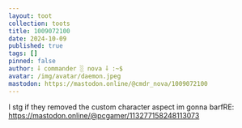```yaml
---
layout: toot
collection: toots
title: 1009072100
date: 2024-10-09
published: true
tags: []
pinned: false
author: ⸸ commander ░ nova ⸸ :~$
avatar: /img/avatar/daemon.jpeg
mastodon: https://mastodon.online/@cmdr_nova/1009072100
---
```


I stg if they removed the custom character aspect im gonna barfRE: https://mastodon.online/@pcgamer/113277158248113073
